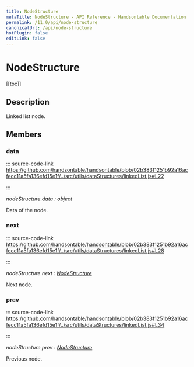 ```yaml
---
title: NodeStructure
metaTitle: NodeStructure - API Reference - Handsontable Documentation
permalink: /11.0/api/node-structure
canonicalUrl: /api/node-structure
hotPlugin: false
editLink: false
---
```


# NodeStructure

[[toc]]

## Description

Linked list node.


## Members

### data
  
::: source-code-link https://github.com/handsontable/handsontable/blob/02b383f1251b92a16acfecc11a5fa136efd15e1f/../src/utils/dataStructures/linkedList.js#L22

:::

_nodeStructure.data : object_

Data of the node.



### next
  
::: source-code-link https://github.com/handsontable/handsontable/blob/02b383f1251b92a16acfecc11a5fa136efd15e1f/../src/utils/dataStructures/linkedList.js#L28

:::

_nodeStructure.next : [NodeStructure](@/api/nodeStructure.md)_

Next node.



### prev
  
::: source-code-link https://github.com/handsontable/handsontable/blob/02b383f1251b92a16acfecc11a5fa136efd15e1f/../src/utils/dataStructures/linkedList.js#L34

:::

_nodeStructure.prev : [NodeStructure](@/api/nodeStructure.md)_

Previous node.



